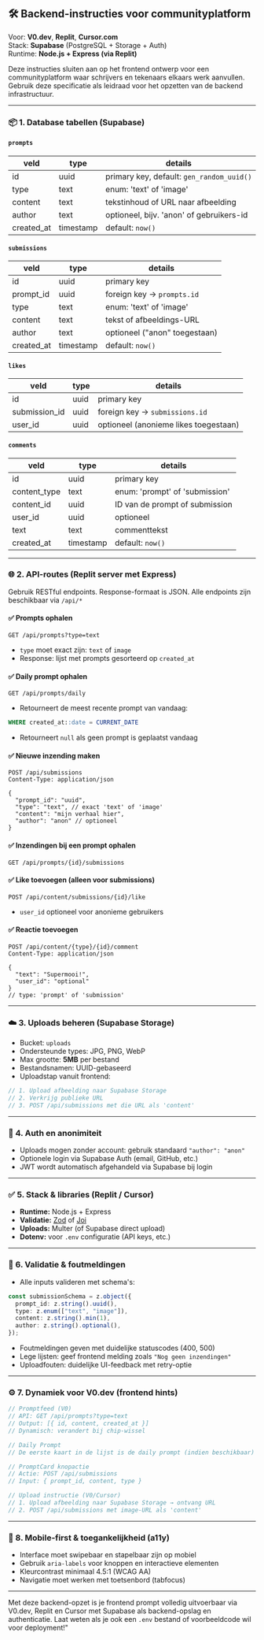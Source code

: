 ## 🛠️ Backend-instructies voor communityplatform

Voor: **V0.dev**, **Replit**, **Cursor.com**  
Stack: **Supabase** (PostgreSQL + Storage + Auth)  
Runtime: **Node.js + Express (via Replit)**

Deze instructies sluiten aan op het frontend ontwerp voor een communityplatform waar schrijvers en tekenaars elkaars werk aanvullen. Gebruik deze specificatie als leidraad voor het opzetten van de backend infrastructuur.

---

### 📦 1. Database tabellen (Supabase)

#### `prompts`
| veld       | type        | details                                 |
|------------|-------------|------------------------------------------|
| id         | uuid        | primary key, default: `gen_random_uuid()` |
| type       | text        | enum: 'text' of 'image'                  |
| content    | text        | tekstinhoud of URL naar afbeelding       |
| author     | text        | optioneel, bijv. 'anon' of gebruikers-id |
| created_at | timestamp   | default: `now()`                         |

#### `submissions`
| veld        | type      | details                                  |
|-------------|-----------|-------------------------------------------|
| id          | uuid      | primary key                               |
| prompt_id   | uuid      | foreign key → `prompts.id`                |
| type        | text      | enum: 'text' of 'image'                   |
| content     | text      | tekst of afbeeldings-URL                  |
| author      | text      | optioneel ("anon" toegestaan)           |
| created_at  | timestamp | default: `now()`                          |

#### `likes`
| veld            | type      | details                                  |
|-----------------|-----------|-------------------------------------------|
| id              | uuid      | primary key                               |
| submission_id   | uuid      | foreign key → `submissions.id`            |
| user_id         | uuid      | optioneel (anonieme likes toegestaan)     |

#### `comments`
| veld          | type      | details                                  |
|---------------|-----------|-------------------------------------------|
| id            | uuid      | primary key                               |
| content_type  | text      | enum: 'prompt' of 'submission'            |
| content_id    | uuid      | ID van de prompt of submission            |
| user_id       | uuid      | optioneel                                 |
| text          | text      | commenttekst                              |
| created_at    | timestamp | default: `now()`                          |

---

### 🌐 2. API-routes (Replit server met Express)

Gebruik RESTful endpoints. Response-formaat is JSON. Alle endpoints zijn beschikbaar via `/api/*`

#### ✅ Prompts ophalen
```http
GET /api/prompts?type=text
```
- `type` moet exact zijn: `text` of `image`
- Response: lijst met prompts gesorteerd op `created_at`

#### ✅ Daily prompt ophalen
```http
GET /api/prompts/daily
```
- Retourneert de meest recente prompt van vandaag:
```sql
WHERE created_at::date = CURRENT_DATE
```
- Retourneert `null` als geen prompt is geplaatst vandaag

#### ✅ Nieuwe inzending maken
```http
POST /api/submissions
Content-Type: application/json

{
  "prompt_id": "uuid",
  "type": "text", // exact 'text' of 'image'
  "content": "mijn verhaal hier",
  "author": "anon" // optioneel
}
```

#### ✅ Inzendingen bij een prompt ophalen
```http
GET /api/prompts/{id}/submissions
```

#### ✅ Like toevoegen (alleen voor submissions)
```http
POST /api/content/submissions/{id}/like
```
- `user_id` optioneel voor anonieme gebruikers

#### ✅ Reactie toevoegen
```http
POST /api/content/{type}/{id}/comment
Content-Type: application/json

{
  "text": "Supermooi!",
  "user_id": "optional"
}
// type: 'prompt' of 'submission'
```

---

### ☁️ 3. Uploads beheren (Supabase Storage)

- Bucket: `uploads`
- Ondersteunde types: JPG, PNG, WebP
- Max grootte: **5MB** per bestand
- Bestandsnamen: UUID-gebaseerd
- Uploadstap vanuit frontend:
```js
// 1. Upload afbeelding naar Supabase Storage
// 2. Verkrijg publieke URL
// 3. POST /api/submissions met die URL als 'content'
```

---

### 👤 4. Auth en anonimiteit

- Uploads mogen zonder account: gebruik standaard `"author": "anon"`
- Optionele login via Supabase Auth (email, GitHub, etc.)
- JWT wordt automatisch afgehandeld via Supabase bij login

---

### ✅ 5. Stack & libraries (Replit / Cursor)

- **Runtime:** Node.js + Express
- **Validatie:** [Zod](https://zod.dev/) of [Joi](https://joi.dev/)
- **Uploads:** Multer (of Supabase direct upload)
- **Dotenv:** voor `.env` configuratie (API keys, etc.)

---

### 🧪 6. Validatie & foutmeldingen

- Alle inputs valideren met schema's:
```ts
const submissionSchema = z.object({
  prompt_id: z.string().uuid(),
  type: z.enum(["text", "image"]),
  content: z.string().min(1),
  author: z.string().optional(),
});
```
- Foutmeldingen geven met duidelijke statuscodes (400, 500)
- Lege lijsten: geef frontend melding zoals `"Nog geen inzendingen"`
- Uploadfouten: duidelijke UI-feedback met retry-optie

---

### ⚙️ 7. Dynamiek voor V0.dev (frontend hints)

```js
// Promptfeed (V0)
// API: GET /api/prompts?type=text
// Output: [{ id, content, created_at }]
// Dynamisch: verandert bij chip-wissel

// Daily Prompt
// De eerste kaart in de lijst is de daily prompt (indien beschikbaar)

// PromptCard knopactie
// Actie: POST /api/submissions
// Input: { prompt_id, content, type }

// Upload instructie (V0/Cursor)
// 1. Upload afbeelding naar Supabase Storage → ontvang URL
// 2. POST /api/submissions met image-URL als 'content'
```

---

### 📱 8. Mobile-first & toegankelijkheid (a11y)

- Interface moet swipebaar en stapelbaar zijn op mobiel
- Gebruik `aria-labels` voor knoppen en interactieve elementen
- Kleurcontrast minimaal 4.5:1 (WCAG AA)
- Navigatie moet werken met toetsenbord (tabfocus)

---

Met deze backend-opzet is je frontend prompt volledig uitvoerbaar via V0.dev, Replit en Cursor met Supabase als backend-opslag en authenticatie. Laat weten als je ook een `.env` bestand of voorbeeldcode wil voor deployment!"

